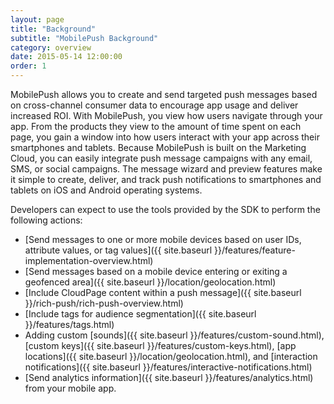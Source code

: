 ```yaml
---
layout: page
title: "Background"
subtitle: "MobilePush Background"
category: overview
date: 2015-05-14 12:00:00
order: 1
---
```

MobilePush allows you to create and send targeted push messages based on cross-channel consumer data to encourage app usage and deliver increased ROI. With MobilePush, you view how users navigate through your app. From the products they view to the amount of time spent on each page, you gain a window into how users interact with your app across their smartphones and tablets. Because MobilePush is built on the Marketing Cloud, you can easily integrate push message campaigns with any email, SMS, or social campaigns. The message wizard and preview features make it simple to create, deliver, and track push notifications to smartphones and tablets on iOS and Android operating systems.

Developers can expect to use the tools provided by the SDK to perform the following actions:

* [Send messages to one or more mobile devices based on user IDs, attribute values, or tag values]({{ site.baseurl }}/features/feature-implementation-overview.html)
* [Send messages based on a mobile device entering or exiting a geofenced area]({{ site.baseurl }}/location/geolocation.html)
* [Include CloudPage content within a push message]({{ site.baseurl }}/rich-push/rich-push-overview.html)
* [Include tags for audience segmentation]({{ site.baseurl }}/features/tags.html)
* Adding custom [sounds]({{ site.baseurl }}/features/custom-sound.html), [custom keys]({{ site.baseurl }}/features/custom-keys.html), [app locations]({{ site.baseurl }}/location/geolocation.html), and [interaction notifications]({{ site.baseurl }}/features/interactive-notifications.html)
* [Send analytics information]({{ site.baseurl }}/features/analytics.html) from your mobile app.
